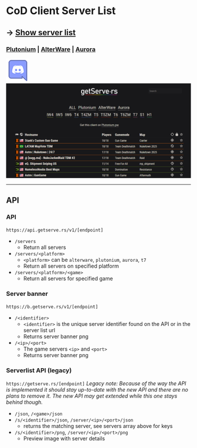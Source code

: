 # CoD Client Server List

## -> [Show server list](https://getserve.rs)
### [Plutonium](https://plutonium.pw) | [AlterWare](https://alterware.dev) | [Aurora](https://auroramod.dev)

[![discord](gh_assets/discord.png)](https://discord.gg/2FKcsCZgBu)
![screenshot](gh_assets/screenshot.png)


---

## API
### API
```https://api.getserve.rs/v1/[endpoint]```
- ```/servers```
  - Return all servers
- ```/servers/<platform>```
  - ```<platform>``` can be ```alterware```, ```plutonium```, ```aurora```, ```t7```
  - Return all servers on specified platform
- ```/servers/<platform>/<game>```
  - Return all servers for specified game

### Server banner
```https://b.getserve.rs/v1/[endpoint]```
- ```/<identifier>```
  - ```<identifier>``` is the unique server identifier found on the API or in the server list url
  - Returns server banner png
- ```/<ip>/<port>```
  - The game servers ```<ip>``` and ```<port>```
  - Returns server banner png

### Serverlist API (legacy)
```https://getserve.rs/[endpoint]```
*Legacy note: Because of the way the API is implemented it should stay up-to-date with the new API and there are no plans to remove it. The new API may get extended while this one stays behind though.*
- ```/json```, ```/<game>/json```
- ```/s/<identifier>/json```, ```/server/<ip>/<port>/json```
  - returns the matching server, see servers array above for keys
- ```/s/<identifier>/png```, ```/server/<ip>/<port>/png```
  - Preview image with server details